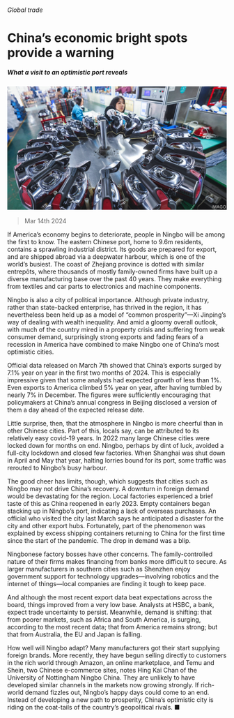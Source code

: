 ###### Global trade

# China’s economic bright spots provide a warning 

##### What a visit to an optimistic port reveals 

![image](images/20240316_FNP006.jpg) 

> Mar 14th 2024 

If America’s economy begins to deteriorate, people in Ningbo will be among the first to know. The eastern Chinese port, home to 9.6m residents, contains a sprawling industrial district. Its goods are prepared for export, and are shipped abroad via a deepwater harbour, which is one of the world’s busiest. The coast of Zhejiang province is dotted with similar entrepôts, where thousands of mostly family-owned firms have built up a diverse manufacturing base over the past 40 years. They make everything from textiles and car parts to electronics and machine components.

Ningbo is also a city of political importance. Although private industry, rather than state-backed enterprise, has thrived in the region, it has nevertheless been held up as a model of “common prosperity”—Xi Jinping’s way of dealing with wealth inequality. And amid a gloomy overall outlook, with much of the country mired in a property crisis and suffering from weak consumer demand, surprisingly strong exports and fading fears of a recession in America have combined to make Ningbo one of China’s most optimistic cities. 

Official data released on March 7th showed that China’s exports surged by 7.1% year on year in the first two months of 2024. This is especially impressive given that some analysts had expected growth of less than 1%. Even exports to America climbed 5% year on year, after having tumbled by nearly 7% in December. The figures were sufficiently encouraging that policymakers at China’s annual congress in Beijing disclosed a version of them a day ahead of the expected release date.

Little surprise, then, that the atmosphere in Ningbo is more cheerful than in other Chinese cities. Part of this, locals say, can be attributed to its relatively easy covid-19 years. In 2022 many large Chinese cities were locked down for months on end. Ningbo, perhaps by dint of luck, avoided a full-city lockdown and closed few factories. When Shanghai was shut down in April and May that year, halting lorries bound for its port, some traffic was rerouted to Ningbo’s busy harbour. 

The good cheer has limits, though, which suggests that cities such as Ningbo may not drive China’s recovery. A downturn in foreign demand would be devastating for the region. Local factories experienced a brief taste of this as China reopened in early 2023. Empty containers began stacking up in Ningbo’s port, indicating a lack of overseas purchases. An official who visited the city last March says he anticipated a disaster for the city and other export hubs. Fortunately, part of the phenomenon was explained by excess shipping containers returning to China for the first time since the start of the pandemic. The drop in demand was a blip.

Ningbonese factory bosses have other concerns. The family-controlled nature of their firms makes financing from banks more difficult to secure. As larger manufacturers in southern cities such as Shenzhen enjoy government support for technology upgrades—involving robotics and the internet of things—local companies are finding it tough to keep pace.

And although the most recent export data beat expectations across the board, things improved from a very low base. Analysts at HSBC, a bank, expect trade uncertainty to persist. Meanwhile, demand is shifting: that from poorer markets, such as Africa and South America, is surging, according to the most recent data; that from America remains strong; but that from Australia, the EU and Japan is falling. 

How well will Ningbo adapt? Many manufacturers got their start supplying foreign brands. More recently, they have begun selling directly to customers in the rich world through Amazon, an online marketplace, and Temu and Shein, two Chinese e-commerce sites, notes Hing Kai Chan of the University of Nottingham Ningbo China. They are unlikely to have developed similar channels in the markets now growing strongly. If rich-world demand fizzles out, Ningbo’s happy days could come to an end. Instead of developing a new path to prosperity, China’s optimistic city is riding on the coat-tails of the country’s geopolitical rivals. ■


